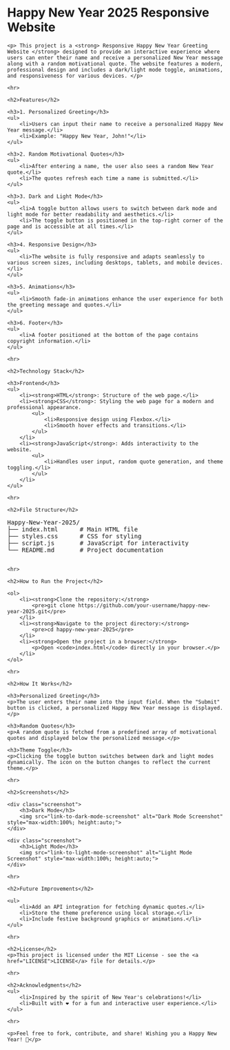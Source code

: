 <h1>Happy New Year 2025 Responsive Website</h1>

    <p> This project is a <strong> Responsive Happy New Year Greeting Website </strong> designed to provide an interactive experience where users can enter their name and receive a personalized New Year message along with a random motivational quote. The website features a modern, professional design and includes a dark/light mode toggle, animations, and responsiveness for various devices. </p>

    <hr>

    <h2>Features</h2>

    <h3>1. Personalized Greeting</h3>
    <ul>
        <li>Users can input their name to receive a personalized Happy New Year message.</li>
        <li>Example: "Happy New Year, John!"</li>
    </ul>

    <h3>2. Random Motivational Quotes</h3>
    <ul>
        <li>After entering a name, the user also sees a random New Year quote.</li>
        <li>The quotes refresh each time a name is submitted.</li>
    </ul>

    <h3>3. Dark and Light Mode</h3>
    <ul>
        <li>A toggle button allows users to switch between dark mode and light mode for better readability and aesthetics.</li>
        <li>The toggle button is positioned in the top-right corner of the page and is accessible at all times.</li>
    </ul>

    <h3>4. Responsive Design</h3>
    <ul>
        <li>The website is fully responsive and adapts seamlessly to various screen sizes, including desktops, tablets, and mobile devices.</li>
    </ul>

    <h3>5. Animations</h3>
    <ul>
        <li>Smooth fade-in animations enhance the user experience for both the greeting message and quotes.</li>
    </ul>

    <h3>6. Footer</h3>
    <ul>
        <li>A footer positioned at the bottom of the page contains copyright information.</li>
    </ul>

    <hr>

    <h2>Technology Stack</h2>

    <h3>Frontend</h3>
    <ul>
        <li><strong>HTML</strong>: Structure of the web page.</li>
        <li><strong>CSS</strong>: Styling the web page for a modern and professional appearance.
            <ul>
                <li>Responsive design using Flexbox.</li>
                <li>Smooth hover effects and transitions.</li>
            </ul>
        </li>
        <li><strong>JavaScript</strong>: Adds interactivity to the website.
            <ul>
                <li>Handles user input, random quote generation, and theme toggling.</li>
            </ul>
        </li>
    </ul>

    <hr>

    <h2>File Structure</h2>

<pre>
Happy-New-Year-2025/
├── index.html      # Main HTML file
├── styles.css      # CSS for styling
├── script.js       # JavaScript for interactivity
└── README.md       # Project documentation
    </pre>

    <hr>

    <h2>How to Run the Project</h2>

    <ol>
        <li><strong>Clone the repository:</strong>
            <pre>git clone https://github.com/your-username/happy-new-year-2025.git</pre>
        </li>
        <li><strong>Navigate to the project directory:</strong>
            <pre>cd happy-new-year-2025</pre>
        </li>
        <li><strong>Open the project in a browser:</strong>
            <p>Open <code>index.html</code> directly in your browser.</p>
        </li>
    </ol>

    <hr>

    <h2>How It Works</h2>

    <h3>Personalized Greeting</h3>
    <p>The user enters their name into the input field. When the "Submit" button is clicked, a personalized Happy New Year message is displayed.</p>

    <h3>Random Quotes</h3>
    <p>A random quote is fetched from a predefined array of motivational quotes and displayed below the personalized message.</p>

    <h3>Theme Toggle</h3>
    <p>Clicking the toggle button switches between dark and light modes dynamically. The icon on the button changes to reflect the current theme.</p>

    <hr>

    <h2>Screenshots</h2>

    <div class="screenshot">
        <h3>Dark Mode</h3>
        <img src="link-to-dark-mode-screenshot" alt="Dark Mode Screenshot" style="max-width:100%; height:auto;">
    </div>

    <div class="screenshot">
        <h3>Light Mode</h3>
        <img src="link-to-light-mode-screenshot" alt="Light Mode Screenshot" style="max-width:100%; height:auto;">
    </div>

    <hr>

    <h2>Future Improvements</h2>

    <ul>
        <li>Add an API integration for fetching dynamic quotes.</li>
        <li>Store the theme preference using local storage.</li>
        <li>Include festive background graphics or animations.</li>
    </ul>

    <hr>

    <h2>License</h2>
    <p>This project is licensed under the MIT License - see the <a href="LICENSE">LICENSE</a> file for details.</p>

    <hr>

    <h2>Acknowledgments</h2>
    <ul>
        <li>Inspired by the spirit of New Year's celebrations!</li>
        <li>Built with ❤️ for a fun and interactive user experience.</li>
    </ul>

    <hr>

    <p>Feel free to fork, contribute, and share! Wishing you a Happy New Year! 🎉</p>
</body>
</html>

